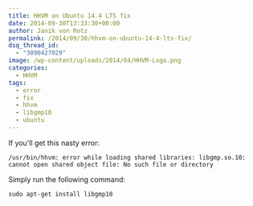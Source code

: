 ```yaml
---
title: HHVM on Ubuntu 14.4 LTS fix
date: 2014-09-30T13:33:30+00:00
author: Janik von Rotz
permalink: /2014/09/30/hhvm-on-ubuntu-14-4-lts-fix/
dsq_thread_id:
  - "3090427029"
image: /wp-content/uploads/2014/04/HHVM-Logo.png
categories:
  - HHVM
tags:
  - error
  - fix
  - hhvm
  - libgmp10
  - ubuntu
---
```

If you'll get this nasty error:

	/usr/bin/hhvm: error while loading shared libraries: libgmp.so.10: cannot open shared object file: No such file or directory

Simply run the following command:

	sudo apt-get install libgmp10
